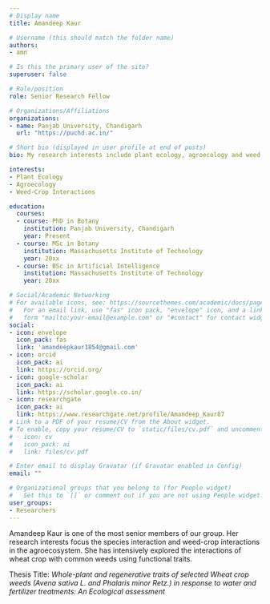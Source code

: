 ```yaml
---
# Display name
title: Amandeep Kaur

# Username (this should match the folder name)
authors:
- amn

# Is this the primary user of the site?
superuser: false

# Role/position
role: Senior Research Fellow

# Organizations/Affiliations
organizations:
- name: Panjab University, Chandigarh
  url: "https://puchd.ac.in/"

# Short bio (displayed in user profile at end of posts)
bio: My research interests include plant ecology, agroecology and weed-crop interactions.

interests:
- Plant Ecology
- Agroecology
- Weed-Crop Interactions

education:
  courses:
  - course: PhD in Botany
    institution: Panjab University, Chandigarh
    year: Present
  - course: MSc in Botany
    institution: Massachusetts Institute of Technology
    year: 20xx
  - course: BSc in Artificial Intelligence
    institution: Massachusetts Institute of Technology
    year: 20xx

# Social/Academic Networking
# For available icons, see: https://sourcethemes.com/academic/docs/page-builder/#icons
#   For an email link, use "fas" icon pack, "envelope" icon, and a link in the
#   form "mailto:your-email@example.com" or "#contact" for contact widget.
social:
- icon: envelope
  icon_pack: fas
  link: 'amandeepkaur1854@gmail.com'
- icon: orcid
  icon_pack: ai
  link: https://orcid.org/
- icon: google-scholar
  icon_pack: ai
  link: https://scholar.google.co.in/
- icon: researchgate
  icon_pack: ai
  link: https://www.researchgate.net/profile/Amandeep_Kaur87
# Link to a PDF of your resume/CV from the About widget.
# To enable, copy your resume/CV to `static/files/cv.pdf` and uncomment the lines below.
# - icon: cv
#   icon_pack: ai
#   link: files/cv.pdf

# Enter email to display Gravatar (if Gravatar enabled in Config)
email: ""

# Organizational groups that you belong to (for People widget)
#   Set this to `[]` or comment out if you are not using People widget.
user_groups:
- Researchers
---
```


Amandeep Kaur is one of the most senior members of our group. Her research interests focus the species interaction and weed-crop interactions in the agroecosystem. She has intensively explored the interactions of wheat crop with common weeds using functional traits.

Thesis Title: *Whole-plant and regenerative traits of selected Wheat crop weeds (Avena sativa L. and Phalaris minor Retz.) in response to water and fertilizer treatments: An Ecological assessment*
